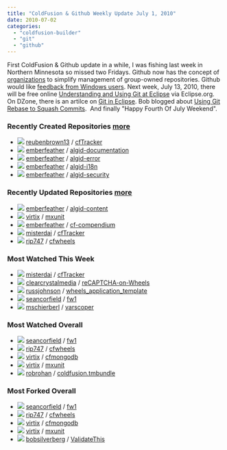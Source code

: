 ```yaml
---
title: "ColdFusion & Github Weekly Update July 1, 2010"
date: 2010-07-02
categories: 
  - "coldfusion-builder"
  - "git"
  - "github"
---
```


First ColdFusion & Github update in a while, I was fishing last week in Northern Minnesota so missed two Fridays. Github now has the concept of [organizations](http://github.com/blog/674-introducing-organizations) to simplify management of group-owned repositories. Github would like [feedback from Windows users](http://github.com/blog/671-do-you-use-git-on-windows). Next week, July 13, 2010, there will be free online [Understanding and Using Git at Eclipse](http://live.eclipse.org/node/885) via Eclipse.org. On DZone, there is an artilce on [Git in Eclipse](http://eclipse.dzone.com/articles/git-eclipse). Bob blogged about [Using Git Rebase to Squash Commits](http://www.silverwareconsulting.com/index.cfm/2010/6/6/Using-Git-Rebase-to-Squash-Commits).  And finally "Happy Fourth Of July Weekend".

### Recently Created Repositories [more](http://github.com/languages/ColdFusion/created)

- ![](images/690f8dfe0bb3240b4e04a09e33ec21e5) [reubenbrown13](http://github.com/reubenbrown13) / [cfTracker](http://github.com/reubenbrown13/cfTracker)
- ![](images/3e227d3e101c092f6facbe0c404a843c) [emberfeather](http://github.com/emberfeather) / [algid-documentation](http://github.com/emberfeather/algid-documentation)
- ![](images/3e227d3e101c092f6facbe0c404a843c) [emberfeather](http://github.com/emberfeather) / [algid-error](http://github.com/emberfeather/algid-error)
- ![](images/3e227d3e101c092f6facbe0c404a843c) [emberfeather](http://github.com/emberfeather) / [algid-i18n](http://github.com/emberfeather/algid-i18n)
- ![](images/3e227d3e101c092f6facbe0c404a843c) [emberfeather](http://github.com/emberfeather) / [algid-security](http://github.com/emberfeather/algid-security)

### Recently Updated Repositories [more](http://github.com/languages/ColdFusion/updated)

- ![](images/3e227d3e101c092f6facbe0c404a843c) [emberfeather](http://github.com/emberfeather) / [algid-content](http://github.com/emberfeather/algid-content)
- ![](images/daf9558a873d0e6fd5c51de42ffeea9b) [virtix](http://github.com/virtix) / [mxunit](http://github.com/virtix/mxunit)
- ![](images/3e227d3e101c092f6facbe0c404a843c) [emberfeather](http://github.com/emberfeather) / [cf-compendium](http://github.com/emberfeather/cf-compendium)
- ![](images/ae21466843a2f6d7bf2d9ce785299557) [misterdai](http://github.com/misterdai) / [cfTracker](http://github.com/misterdai/cfTracker)
- ![](images/f09f0a0d45c19276540a9899d0e6b667) [rip747](http://github.com/rip747) / [cfwheels](http://github.com/rip747/cfwheels)

### Most Watched This Week

- ![](images/ae21466843a2f6d7bf2d9ce785299557) [misterdai](http://github.com/misterdai) / [cfTracker](http://github.com/misterdai/cfTracker)
- ![](images/1ae57d1ff583049035455afb1b031f80) [clearcrystalmedia](http://github.com/clearcrystalmedia) / [reCAPTCHA-on-Wheels](http://github.com/clearcrystalmedia/reCAPTCHA-on-Wheels)
- ![](images/1a650db02dfea269fe358c3ebb9b93fc) [russjohnson](http://github.com/russjohnson) / [wheels\_application\_template](http://github.com/russjohnson/wheels_application_template)
- ![](images/9354eec0679e2d3b36b77ff62165f717) [seancorfield](http://github.com/seancorfield) / [fw1](http://github.com/seancorfield/fw1)
- ![](images/6e13e752833ccf50dde7940f9320e7da) [mschierberl](http://github.com/mschierberl) / [varscoper](http://github.com/mschierberl/varscoper)

### Most Watched Overall

- ![](images/9354eec0679e2d3b36b77ff62165f717) [seancorfield](http://github.com/seancorfield) / [fw1](http://github.com/seancorfield/fw1)
- ![](images/f09f0a0d45c19276540a9899d0e6b667) [rip747](http://github.com/rip747) / [cfwheels](http://github.com/rip747/cfwheels)
- ![](images/daf9558a873d0e6fd5c51de42ffeea9b) [virtix](http://github.com/virtix) / [cfmongodb](http://github.com/virtix/cfmongodb)
- ![](images/daf9558a873d0e6fd5c51de42ffeea9b) [virtix](http://github.com/virtix) / [mxunit](http://github.com/virtix/mxunit)
- ![](images/97f6255bf19533093bda929f79490f06) [robrohan](http://github.com/robrohan) / [coldfusion.tmbundle](http://github.com/robrohan/coldfusion.tmbundle)

### Most Forked Overall

- ![](images/9354eec0679e2d3b36b77ff62165f717) [seancorfield](http://github.com/seancorfield) / [fw1](http://github.com/seancorfield/fw1)
- ![](images/f09f0a0d45c19276540a9899d0e6b667) [rip747](http://github.com/rip747) / [cfwheels](http://github.com/rip747/cfwheels)
- ![](images/daf9558a873d0e6fd5c51de42ffeea9b) [virtix](http://github.com/virtix) / [cfmongodb](http://github.com/virtix/cfmongodb)
- ![](images/daf9558a873d0e6fd5c51de42ffeea9b) [virtix](http://github.com/virtix) / [mxunit](http://github.com/virtix/mxunit)
- ![](images/95d98aa8f56318b4e22aab08425ee792) [bobsilverberg](http://github.com/bobsilverberg) / [ValidateThis](http://github.com/bobsilverberg/ValidateThis)
